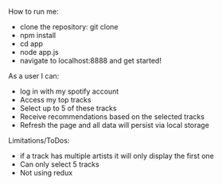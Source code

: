 How to run me: 
* clone the repository: git clone 
* npm install
* cd app 
* node app.js 
* navigate to localhost:8888 and get started!

As a user I can: 
* log in with my spotify account
* Access my top tracks 
* Select up to 5 of these tracks 
* Receive recommendations based on the selected tracks 
* Refresh the page and all data will persist via local storage

Limitations/ToDos: 
- if a track has multiple artists it will only display the first one 
- Can only select 5 tracks 
- Not using redux

